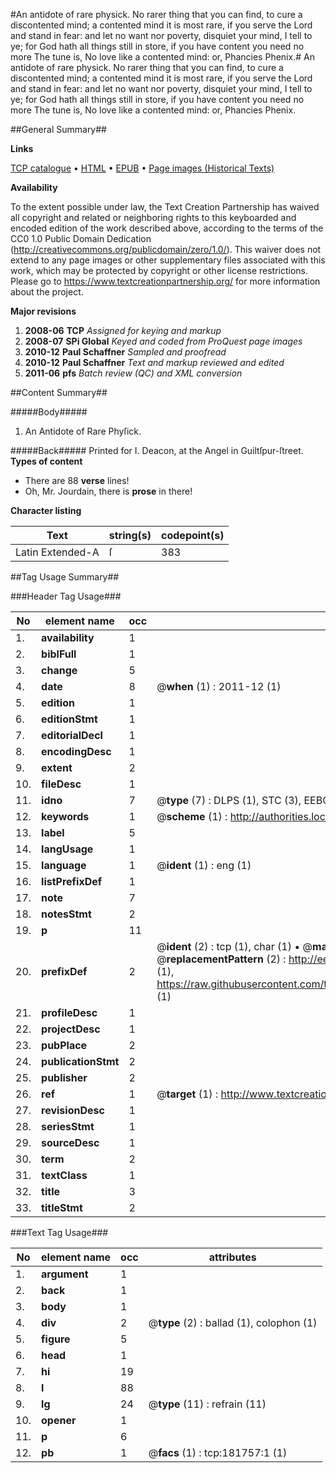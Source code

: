 #An antidote of rare physick. No rarer thing that you can find, to cure a discontented mind; a contented mind it is most rare, if you serve the Lord and stand in fear: and let no want nor poverty, disquiet your mind, I tell to ye; for God hath all things still in store, if you have content you need no more The tune is, No love like a contented mind: or, Phancies Phenix.#
An antidote of rare physick. No rarer thing that you can find, to cure a discontented mind; a contented mind it is most rare, if you serve the Lord and stand in fear: and let no want nor poverty, disquiet your mind, I tell to ye; for God hath all things still in store, if you have content you need no more The tune is, No love like a contented mind: or, Phancies Phenix.

##General Summary##

**Links**

[TCP catalogue](http://www.ota.ox.ac.uk/tcp/)  • 
[HTML](http://tei.it.ox.ac.uk/tcp/Texts-HTML/free/B01/B01419.html)  • 
[EPUB](http://tei.it.ox.ac.uk/tcp/Texts-EPUB/free/B01/B01419.epub) • 
[Page images (Historical Texts)](https://historicaltexts.jisc.ac.uk/eebo-99887031e)

**Availability**

To the extent possible under law, the Text Creation Partnership has waived all copyright and related or neighboring rights to this keyboarded and encoded edition of the work described above, according to the terms of the CC0 1.0 Public Domain Dedication (http://creativecommons.org/publicdomain/zero/1.0/). This waiver does not extend to any page images or other supplementary files associated with this work, which may be protected by copyright or other license restrictions. Please go to https://www.textcreationpartnership.org/ for more information about the project.

**Major revisions**

1. __2008-06__ __TCP__ *Assigned for keying and markup*
1. __2008-07__ __SPi Global__ *Keyed and coded from ProQuest page images*
1. __2010-12__ __Paul Schaffner__ *Sampled and proofread*
1. __2010-12__ __Paul Schaffner__ *Text and markup reviewed and edited*
1. __2011-06__ __pfs__ *Batch review (QC) and XML conversion*

##Content Summary##

#####Body#####

1. An Antidote of Rare Phyſick.

#####Back#####
Printed for I. Deacon, at the Angel in Guiltſpur-ſtreet.
**Types of content**

  * There are 88 **verse** lines!
  * Oh, Mr. Jourdain, there is **prose** in there!

**Character listing**


|Text|string(s)|codepoint(s)|
|---|---|---|
|Latin Extended-A|ſ|383|

##Tag Usage Summary##

###Header Tag Usage###

|No|element name|occ|attributes|
|---|---|---|---|
|1.|__availability__|1||
|2.|__biblFull__|1||
|3.|__change__|5||
|4.|__date__|8| @__when__ (1) : 2011-12 (1)|
|5.|__edition__|1||
|6.|__editionStmt__|1||
|7.|__editorialDecl__|1||
|8.|__encodingDesc__|1||
|9.|__extent__|2||
|10.|__fileDesc__|1||
|11.|__idno__|7| @__type__ (7) : DLPS (1), STC (3), EEBO-CITATION (1), PROQUEST (1), VID (1)|
|12.|__keywords__|1| @__scheme__ (1) : http://authorities.loc.gov/ (1)|
|13.|__label__|5||
|14.|__langUsage__|1||
|15.|__language__|1| @__ident__ (1) : eng (1)|
|16.|__listPrefixDef__|1||
|17.|__note__|7||
|18.|__notesStmt__|2||
|19.|__p__|11||
|20.|__prefixDef__|2| @__ident__ (2) : tcp (1), char (1)  •  @__matchPattern__ (2) : ([0-9\-]+):([0-9IVX]+) (1), (.+) (1)  •  @__replacementPattern__ (2) : http://eebo.chadwyck.com/downloadtiff?vid=$1&page=$2 (1), https://raw.githubusercontent.com/textcreationpartnership/Texts/master/tcpchars.xml#$1 (1)|
|21.|__profileDesc__|1||
|22.|__projectDesc__|1||
|23.|__pubPlace__|2||
|24.|__publicationStmt__|2||
|25.|__publisher__|2||
|26.|__ref__|1| @__target__ (1) : http://www.textcreationpartnership.org/docs/. (1)|
|27.|__revisionDesc__|1||
|28.|__seriesStmt__|1||
|29.|__sourceDesc__|1||
|30.|__term__|2||
|31.|__textClass__|1||
|32.|__title__|3||
|33.|__titleStmt__|2||


###Text Tag Usage###

|No|element name|occ|attributes|
|---|---|---|---|
|1.|__argument__|1||
|2.|__back__|1||
|3.|__body__|1||
|4.|__div__|2| @__type__ (2) : ballad (1), colophon (1)|
|5.|__figure__|5||
|6.|__head__|1||
|7.|__hi__|19||
|8.|__l__|88||
|9.|__lg__|24| @__type__ (11) : refrain (11)|
|10.|__opener__|1||
|11.|__p__|6||
|12.|__pb__|1| @__facs__ (1) : tcp:181757:1 (1)|
